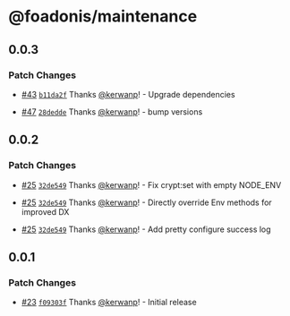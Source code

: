 # @foadonis/maintenance

## 0.0.3

### Patch Changes

- [#43](https://github.com/FriendsOfAdonis/FriendsOfAdonis/pull/43) [`b11da2f`](https://github.com/FriendsOfAdonis/FriendsOfAdonis/commit/b11da2fa8a393adaf54b794eb793d816c5ff602c) Thanks [@kerwanp](https://github.com/kerwanp)! - Upgrade dependencies

- [#47](https://github.com/FriendsOfAdonis/FriendsOfAdonis/pull/47) [`28dedde`](https://github.com/FriendsOfAdonis/FriendsOfAdonis/commit/28dedded66376e57bbd76bfc1c02210ff619b044) Thanks [@kerwanp](https://github.com/kerwanp)! - bump versions

## 0.0.2

### Patch Changes

- [#25](https://github.com/FriendsOfAdonis/FriendsOfAdonis/pull/25) [`32de549`](https://github.com/FriendsOfAdonis/FriendsOfAdonis/commit/32de54973ce8cc95e9e961b07879051f7d0f52ab) Thanks [@kerwanp](https://github.com/kerwanp)! - Fix crypt:set with empty NODE_ENV

- [#25](https://github.com/FriendsOfAdonis/FriendsOfAdonis/pull/25) [`32de549`](https://github.com/FriendsOfAdonis/FriendsOfAdonis/commit/32de54973ce8cc95e9e961b07879051f7d0f52ab) Thanks [@kerwanp](https://github.com/kerwanp)! - Directly override Env methods for improved DX

- [#25](https://github.com/FriendsOfAdonis/FriendsOfAdonis/pull/25) [`32de549`](https://github.com/FriendsOfAdonis/FriendsOfAdonis/commit/32de54973ce8cc95e9e961b07879051f7d0f52ab) Thanks [@kerwanp](https://github.com/kerwanp)! - Add pretty configure success log

## 0.0.1

### Patch Changes

- [#23](https://github.com/FriendsOfAdonis/FriendsOfAdonis/pull/23) [`f09303f`](https://github.com/FriendsOfAdonis/FriendsOfAdonis/commit/f09303f7e33198b01389891db3f819a520fa1c3f) Thanks [@kerwanp](https://github.com/kerwanp)! - Initial release
